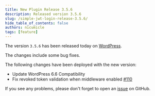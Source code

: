 ```yaml
---
title: New Plugin Release 3.5.6
description: Released version 3.5.6
slug: /simple-jwt-login-release-3.5.6/
hide_table_of_contents: false
authors: nicumicle
tags: [feature]
---
```


The version `3.5.6` has been released today on [WordPress](https://wordpress.org/plugins/simple-jwt-login).

The changes include some bug fixes.
<!--truncate-->

The following changes have been deployed with the new version:
- Update WordPress 6.6 Compatibility
- Fix revoked token validation when middleware enabled [#110](https://github.com/nicumicle/simple-jwt-login/issues/110)


If you see any problems, please don't forget to open an [issue](https://github.com/nicumicle/simple-jwt-login/issues) on GitHub. 




